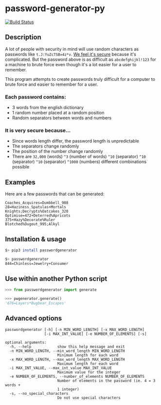 # password-generator-py

[![Build Status](https://travis-ci.org/gabfl/password-generator-py.svg?branch=master)](https://travis-ci.org/gabfl/password-generator-py)

## Description

A lot of people with security in mind will use random characters as passwords like `t.J:YuZcTSB=4z*v`.
[We feel it's secure](https://xkcd.com/936/) because it's complicated. But the password above is as difficult as `abcdefghijkl!123` for a machine to brute force even though it's a lot easier for a user to remember.

This program attempts to create passwords truly difficult for a computer to brute force and easier to remember for a user.

### Each password contains:

 - 3 words from the english dictionary
 - 1 random number placed at a random position
 - Random separators between words and numbers

### It is very secure because...

 - Since words length differ, the password length is unpredictable
 - The separators change randomly
 - The position of the number change randomly
 - There are `32,000` (words) `^3` (number of words) `^10` (separator) `^10` (separator) `^10` (separator) `^1000` (numbers) different combinations possible

## Examples

Here are a few passwords that can be generated:

```
Coaches_Acquires=Dumbbell_908
28=Haziness_Spatulas+Mortals
Knights;Decrypts%Oatcakes_320
Optimise=472+Deterred%Apricots
375+Hazy%Decorate%Ruler
Blotched%Dugout_995;Alkyl
```

## Installation & usage

```bash
$> pip3 install passwordgenerator

$> passwordgenerator
844=Chinless=Jewelry+Consumer
```

## Use within another Python script

```python
>>> from passwordgenerator import generate

>>> pwgenerator.generate()
'676=Layers*Bugbear_Escapes'
```

## Advanced options

```
passwordgenerator [-h] [-n MIN_WORD_LENGTH] [-x MAX_WORD_LENGTH]
                  [-i MAX_INT_VALUE] [-e NUMBER_OF_ELEMENTS] [-s]

optional arguments:
  -h, --help            show this help message and exit
  -n MIN_WORD_LENGTH, --min_word_length MIN_WORD_LENGTH
                        Minimum length for each word
  -x MAX_WORD_LENGTH, --max_word_length MAX_WORD_LENGTH
                        Maximum length for each word
  -i MAX_INT_VALUE, --max_int_value MAX_INT_VALUE
                        Maximum value for the integer
  -e NUMBER_OF_ELEMENTS, --number_of_elements NUMBER_OF_ELEMENTS
                        Number of elements in the password (ie. 4 = 3 words +
                        1 integer)
  -s, --no_special_characters
                        Do not use special characters
```
